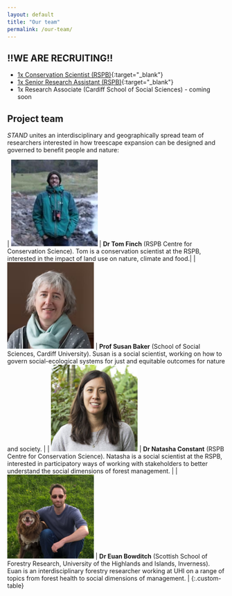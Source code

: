 ```yaml
---
layout: default
title: "Our team"
permalink: /our-team/
---
```

<!-- ## Edit CSS style for markdown tables -->
<style>
.custom-table th, .custom-table td {
   border: none!important;
   border-color: #FFFFFF;
   background-color: #FFFFFF;
   padding: 3px;
}
</style>

## !!WE ARE RECRUITING!!
* [1x Conservation Scientist (RSPB)](https://app.vacancy-filler.co.uk/salescrm/Careers/CareersPage.aspx?e=LMo8nnTwYNbkYbyd73DBAgn4XORKsQ-43KUnd7sVd-tm589ZzDNYXzX4i9vReIJnpILxufpG3JA&iframe=True){:target="_blank"}
* [1x Senior Research Assistant (RSPB)](https://app.vacancy-filler.co.uk/salescrm/Careers/CareersPage.aspx?e=LMo8nnTwYNb3Q2Ff20tNfwNEXO1aJQHBFdpfoNFdmyxRnu81gAZOFMkNdzDjl-YWm-qFURp_FZg&iframe=True){:target="_blank"}
* 1x Research Associate (Cardiff School of Social Sciences) - coming soon

## Project team
*STAND* unites an interdisciplinary and geographically spread team of researchers interested in how treescape expansion can be designed and governed to benefit people and nature:

| <img src="/assets/img/tf.png" width=200> | **Dr Tom Finch** (RSPB Centre for Conservation Science). Tom is a conservation scientist at the RSPB, interested in the impact of land use on nature, climate and food.| 
| <img src="/assets/img/sb.png" width=200> | **Prof Susan Baker** (School of Social Sciences, Cardiff University). Susan is a social scientist, working on how to govern social-ecological systems for just and equitable outcomes for nature and society. |
| <img src="/assets/img/nc.png" width=200> | **Dr Natasha Constant** (RSPB Centre for Conservation Science). Natasha is a social scientist at the RSPB, interested in participatory ways of working with stakeholders to better understand the social dimensions of forest management. |
| <img src="/assets/img/eb.png" width=200> | **Dr Euan Bowditch** (Scottish School of Forestry Research, University of the Highlands and Islands, Inverness). Euan is an interdisciplinary forestry researcher working at UHI on a range of topics from forest health to social dimensions of management. |
{:.custom-table}

<!-- ## Partner organisations -->

<!-- ## Expert Advisory Group
We're delighted to have the support of the following experts, who will provide technical and policy-related oversight to the project:
* Chris Blake (The Green Valleys CIC)
* Matthew Dennis (University of Leeds)
* Clare Pinches (Natural England)
* Eleanor Tew (Forestry England)
* Andrew Weatherall (RSPB)
* Clare Williams (Defra) -->
